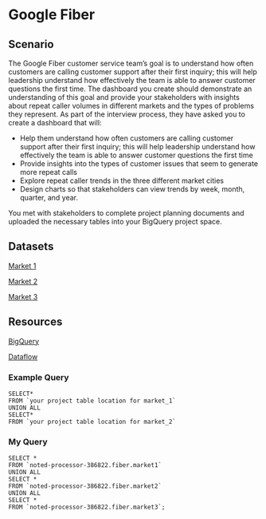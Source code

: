 # Google Fiber
## Scenario
The Google Fiber customer service team’s goal is to understand how often customers are calling customer support after their first inquiry; this will help leadership understand how effectively the team is able to answer customer questions the first time. The dashboard you create should demonstrate an understanding of this goal and provide your stakeholders with insights about repeat caller volumes in different markets and the types of problems they represent. As part of the interview process, they have asked you to create a dashboard that will: 

<ul>
 <li> Help them understand how often customers are calling customer support after their first inquiry; this will help leadership understand how effectively the team is able to answer customer questions the first time </li>
 <li> Provide insights into the types of customer issues that seem to generate more repeat calls </li>
 <li> Explore repeat caller trends in the three different market cities </li>
 <li> Design charts so that stakeholders can view trends by week, month, quarter, and year. </li>
</ul>
 
You met with stakeholders to complete project planning documents and uploaded the necessary tables into your BigQuery project space. 

## Datasets
[Market 1](https://docs.google.com/spreadsheets/d/1a9IKjkvOvYHRx84SyRdp4Sq81EzgeOZPufcRtrUcAIc/template/preview#gid=775366698)

[Market 2](https://docs.google.com/spreadsheets/d/19CINdvAwp-2RF5pphkLywZLQJyJu66EOjX6CgrW32nA/template/preview#gid=2065220237)

[Market 3](https://docs.google.com/spreadsheets/d/1K6X9ZhjWtbneBss7PQH7IobGCzQ5NzG1hxs1D-hbsZM/template/preview?resourcekey=0-q90E-1XwD8nkNSjs0Ws3-w)

## Resources
 [BigQuery](https://console.cloud.google.com/bigquery?_ga=2.139941043.1230943722.1684190616-1879709139.1684190616&project=noted-processor-386822&ws=!1m0/)
 
 [Dataflow](/https://console.cloud.google.com/dataflow/jobs?project=noted-processor-386822/)

### Example Query
```
SELECT*
FROM `your project table location for market_1`
UNION ALL
SELECT*
FROM `your project table location for market_2`
```

### My Query
```
SELECT *
FROM `noted-processor-386822.fiber.market1`
UNION ALL
SELECT *
FROM `noted-processor-386822.fiber.market2`
UNION ALL
SELECT *
FROM `noted-processor-386822.fiber.market3`;
```
